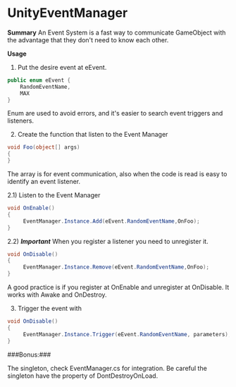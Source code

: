 # UnityEventManager

**Summary** 
An Event System is a fast way to communicate GameObject with the advantage that they don't need to know each other. 

**Usage**
1) Put the desire event at eEvent.
```csharp
public enum eEvent {
    RandomEventName,
    MAX
}
```
Enum are used to avoid errors, and it's easier to search event triggers and listeners. 


2) Create the function that listen to the Event Manager

```csharp 
void Foo(object[] args)
{
}
```
The array is for event communication, also when the code is read is easy to identify an event listener.

2.1) Listen to the Event Manager

```csharp
void OnEnable()
{
     EventManager.Instance.Add(eEvent.RandomEventName,OnFoo);
}
```
2.2) ***Important*** When you register a listener you need to unregister it. 
```csharp 
void OnDisable()
{
     EventManager.Instance.Remove(eEvent.RandomEventName,OnFoo);
}
```

A good practice is if you register at OnEnable and unregister at OnDisable. It works with Awake and OnDestroy. 


3) Trigger the event with 

```csharp 
void OnDisable()
{
     EventManager.Instance.Trigger(eEvent.RandomEventName, parameters);
}
```

###Bonus:###

The singleton, check EventManager.cs for integration. Be careful the singleton have the property of DontDestroyOnLoad. 
